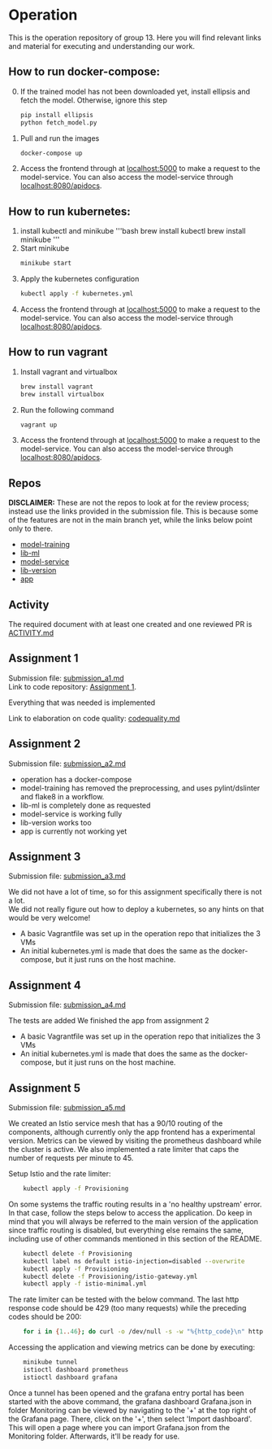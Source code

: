 # Operation
This is the operation repository of group 13. Here you will find relevant links and material for executing and understanding our work. 

## How to run docker-compose:
0. If the trained model has not been downloaded yet, install ellipsis and fetch the model. Otherwise, ignore this step
    ```bash
    pip install ellipsis
    python fetch_model.py
    ```
1. Pull and run the images 
     ```bash
    docker-compose up
    ```
2. Access the frontend through at [localhost:5000](http://localhost:5000) to make a request to the model-service. You can also access the model-service through [localhost:8080/apidocs](http://localhost:8080/apidocs).

## How to run kubernetes:
1. install kubectl and minikube
    '''bash
    brew install kubectl
    brew install minikube
    '''
2. Start minikube
    ```bash
    minikube start
    ```
3. Apply the kubernetes configuration
    ```bash
    kubectl apply -f kubernetes.yml
    ```
4. Access the frontend through at [localhost:5000](http://localhost:5000) to make a request to the model-service. You can also access the model-service through [localhost:8080/apidocs](http://localhost:8080/apidocs).

## How to run vagrant
1. Install vagrant and virtualbox
    ```bash
    brew install vagrant
    brew install virtualbox
    ```
2. Run the following command
    ```bash
    vagrant up
    ```
3. Access the frontend through at [localhost:5000](http://localhost:5000) to make a request to the model-service. You can also access the model-service through [localhost:8080/apidocs](http://localhost:8080/apidocs).


## Repos
**DISCLAIMER:** These are not the repos to look at for the review process; instead use the links provided in the submission file. This is because some of the features are not in the main branch yet, while the links below point only to there.
- [model-training](https://github.com/Release-Engineering-Group-13/model-training)
- [lib-ml](https://github.com/Release-Engineering-Group-13/lib-ml)
- [model-service](https://github.com/Release-Engineering-Group-13/model-service)
- [lib-version](https://github.com/Release-Engineering-Group-13/lib-version)
- [app](https://github.com/Release-Engineering-Group-13/app)

## Activity
The required document with at least one created and one reviewed PR is [ACTIVITY.md](https://github.com/Release-Engineering-Group-13/operation/blob/main/ACTIVITY.md)

## Assignment 1
Submission file: [submission_a1.md](submission%20files/submission_a1.md) \
Link to code repository: [Assignment 1](https://github.com/Release-Engineering-Group-13/CS4295_FinalProject/tree/a1).

Everything that was needed is implemented

Link to elaboration on code quality: [codequality.md](Assignment%201/codequality.md) 

## Assignment 2
Submission file: [submission_a2.md](submission%20files/submission_a2.md)

- operation has a docker-compose
- model-training has removed the preprocessing, and uses pylint/dslinter and flake8 in a workflow.
- lib-ml is completely done as requested
- model-service is working fully
- lib-version works too
- app is currently not working yet

## Assignment 3
Submission file: [submission_a3.md](submission%20files/submission_a3.md)

We did not have a lot of time, so for this assignment specifically there is not a lot. \
We did not really figure out how to deploy a kubernetes, so any hints on that would be very welcome!

- A basic Vagrantfile was set up in the operation repo that initializes the 3 VMs
- An initial kubernetes.yml is made that does the same as the docker-compose, but it just runs on the host machine.

## Assignment 4
Submission file: [submission_a4.md](submission%20files/submission_a4.md)

The tests are added
We finished the app from assignment 2

- A basic Vagrantfile was set up in the operation repo that initializes the 3 VMs
- An initial kubernetes.yml is made that does the same as the docker-compose, but it just runs on the host machine.

## Assignment 5
Submission file: [submission_a5.md](submission%20files/submission_a5.md)

We created an Istio service mesh that has a 90/10 routing of the components, although currently only the app frontend has a experimental version. Metrics can be viewed by visiting the prometheus dashboard while the cluster is active. We also implemented a rate limiter that caps the number of requests per minute to 45. 

Setup Istio and the rate limiter:
```bash
    kubectl apply -f Provisioning
```  

On some systems the traffic routing results in a 'no healthy upstream' error. In that case, follow the steps below to access the application. Do keep in mind that you will always be referred to the main version of the application since traffic routing is disabled, but everything else remains the same, including use of other commands mentioned in this section of the README.  
```bash
    kubectl delete -f Provisioning
    kubectl label ns default istio-injection=disabled --overwrite 
    kubectl apply -f Provisioning
    kubectl delete -f Provisioning/istio-gateway.yml
    kubectl apply -f istio-minimal.yml
```  

The rate limiter can be tested with the below command. The last http response code should be 429 (too many requests) while the preceding codes should be 200:
```bash
    for i in {1..46}; do curl -o /dev/null -s -w "%{http_code}\n" http://localhost; done
```  

Accessing the application and viewing metrics can be done by executing:
```bash
    minikube tunnel
    istioctl dashboard prometheus
    istioctl dashboard grafana
```  

Once a tunnel has been opened and the grafana entry portal has been started with the above command, the grafana dashboard Grafana.json in folder Monitoring can be viewed by navigating to the '+' at the top right of the Grafana page. There, click on the '+', then select 'Import dashboard'. This will open a page where you can import Grafana.json from the Monitoring folder. Afterwards, it'll be ready for use.


